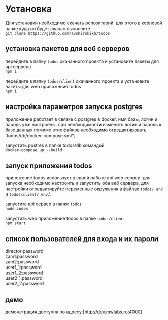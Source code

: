# Установка 
Для установки необходимо скачать репозитарий. для этого в корневой папке куда он будет скачан выполните\
`git clone https://github.com/avshirokikh/todos`

## установка пакетов для веб серверов
перейдите в папку `todos` скачанного проекта  и установите пакеты для api сервера\
  `npm i`

перейдите в папку `todos/client` скачанного проекта  и установите пакеты для web приложения todos\
  `npm i`

## настройка параметров запуска postgres
приложение работает в связке с postgres в docker. имя базы, логин и пароль уже настроены. при необходимости изменить логин и пароль к базе данных помимо этих файлов необходимо отредактировать 'todos/db/docker-compose.yml'\

запустить postres в папке todos/db командой\
  `docker-compose up --build`

## запуск приложения todos
приложение todos использует в своей работе api web сервер. для запуска необходимо настроить и запустить оба веб сервера. для настройки отредактируйте переменные окружения в файлах `todos/.env` и `todos/client/.env`.\

запустите api сервер в папке `todos`\
  `node index`

запустить web приложение todos в папке `todos/client`\
  `npm start`

## список пользователей для входа и их пароли
director:password\
zam1:password\
zam2:password\
user1_1:password\
user1_2:password\
user2_1:password\
user2_2:password

## демо
демонстрация доступна по адресу [http://dev.mwlabs.ru:4000]

